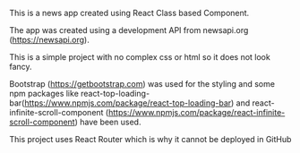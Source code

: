 This is a news app created using React Class based Component.

The app was created using a development API from newsapi.org (https://newsapi.org).

This is a simple project with no complex css or html so it does not look fancy.

Bootstrap (https://getbootstrap.com) was used for the styling and some npm packages like react-top-loading-bar(https://www.npmjs.com/package/react-top-loading-bar) and react-infinite-scroll-component (https://www.npmjs.com/package/react-infinite-scroll-component) have been used.

This project uses React Router which is why it cannot be deployed in GitHub